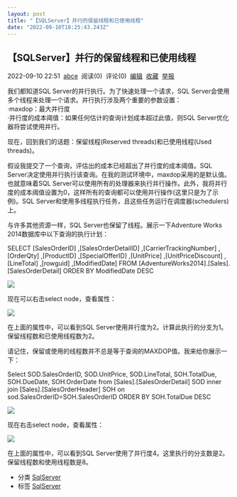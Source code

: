 ```yaml
---
layout: post
title: "【SQLServer】并行的保留线程和已使用线程"
date: "2022-09-10T18:25:43.243Z"
---
```

【SQLServer】并行的保留线程和已使用线程
------------------------

2022-09-10 22:51  [abce](https://www.cnblogs.com/abclife/)  阅读(0)  评论(0)  [编辑](https://i.cnblogs.com/EditPosts.aspx?postid=16683133)  [收藏](javascript:void(0))  [举报](javascript:void(0))

我们都知道SQL Server的并行执行。为了快速处理一个请求，SQL Server会使用多个线程来处理一个请求。并行执行涉及两个重要的参数设置：  
·maxdop：最大并行度  
·并行度的成本阈值：如果任何估计的查询计划成本超过此值，则SQL Server优化器将尝试使用并行。

现在，回到我们的话题：保留线程(Reserved threads)和已使用线程(Used threads)。

假设我提交了一个查询，评估出的成本已经超出了并行度的成本阈值。SQL Server决定使用并行执行该查询。在我的测试环境中，maxdop采用的是默认值。也就意味着SQL Server可以使用所有的处理器来执行并行操作。此外，我将并行度的成本阈值设置为0，这样所有的查询都可以使用并行操作(这里只是为了示例)。SQL Server和使用多线程执行任务，且这些任务运行在调度器(schedulers)上。

与许多其他资源一样，SQL Server也保留了线程。展示一下Adventure Works 2014数据库中以下查询的执行计划：

SELECT \[SalesOrderID\]
      ,\[SalesOrderDetailID\]
      ,\[CarrierTrackingNumber\]
      ,\[OrderQty\]
      ,\[ProductID\]
      ,\[SpecialOfferID\]
      ,\[UnitPrice\]
      ,\[UnitPriceDiscount\]
      ,\[LineTotal\]
      ,\[rowguid\]
      ,\[ModifiedDate\]
  FROM \[AdventureWorks2014\].\[Sales\].\[SalesOrderDetail\]
  ORDER BY ModifiedDate DESC

![](https://img2022.cnblogs.com/blog/764761/202209/764761-20220910223349495-2058832858.jpg)

现在可以右击select node，查看属性：

![](https://img2022.cnblogs.com/blog/764761/202209/764761-20220910223544061-724799598.jpg)

在上面的属性中，可以看到SQL Server使用并行度为2。计算此执行的分支为1。保留线程数和已使用线程数为2。

请记住，保留或使用的线程数并不总是等于查询的MAXDOP值。我来给你展示一下：

Select SOD.SalesOrderID, SOD.UnitPrice, SOD.LineTotal,
SOH.TotalDue, SOH.DueDate, SOH.OrderDate
from \[Sales\].\[SalesOrderDetail\] SOD
inner join \[Sales\].\[SalesOrderHeader\] SOH
on sod.SalesOrderID=SOH.SalesOrderID
ORDER BY SOH.TotalDue DESC

![](https://img2022.cnblogs.com/blog/764761/202209/764761-20220910224010587-1889906939.jpg)

现在右击select node，查看属性：

![](https://img2022.cnblogs.com/blog/764761/202209/764761-20220910224410616-138301901.jpg)

在上面的属性中，可以看到SQL Server使用了并行度4。这里执行的分支数是2。保留线程数和使用线程数是8。

*   分类 [SqlServer](https://www.cnblogs.com/abclife/category/855761.html)
*   标签 [SqlServer](https://www.cnblogs.com/abclife/tag/SqlServer/)